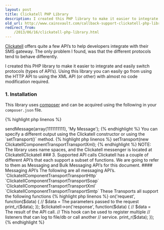 ```yaml
---
layout: post
title: Clickatell PHP Library
description: I created this PHP library to make it easier to integrate and easily switch protocols (types of API’s). Using this library you can easily go from using the HTTP API to using the XML API (or other) with almost no code modification required.
old_url: http://www.cainsvault.com/callback-support-clickatell-php-library/
redirect_from:
    /2013/06/16/clickatell-php-library.html
---
```


[Clickatell](http://www.clickatell.com) offers quite a few API’s to help developers integrate with their SMS gateway. The only problem I found, was that the different protocols tend to behave differently.

I created this PHP library to make it easier to integrate and easily switch protocols (types of API’s). Using this library you can easily go from using the HTTP API to using the XML API (or other) with almost no code modification required.

### 1. Installation

This library uses [composer](http://www.getcomposer.org/) and can be acquired using the following in your `composer.json` file.

{% highlight php linenos %}
<?php
{
    "require": {
        "arcturial/clickatell": "*"
    }
}
{% endhighlight %}

### 2. Usage

The Clickatell library allows you specify several ways to connect to Clickatell. The current ones supported are HTTP and XML. These connections are called ‘Transports’. The default transport is **HTTP**.

{% highlight php linenos %}
<?php
$clickatell = new Clickatell($username, $password, $apiID);
$clickatell->sendMessage(array(1111111111), 'My Message');
{% endhighlight %}

You can specify a different output using the Clickatell constructor or using the `setTransport()` method.

{% highlight php linenos %}
<?php
$clickatell = new Clickatell(
    $username,
    password,
    $apiID,
    Clickatell::TRANSPORT_XML
);

// OR
$clickatell = new Clickatell($username, $password, $apiID);
$clickatell->setTransport(new ClickatellComponentTransportTransportXml);
{% endhighlight %}

NOTE: The library uses name spaces, and the Clickatell messenger is located at ClickatellClickatell

### 3. Supported API calls

Clickatell has a couple of different API’s that each support a subset of functions. We are going to refer to them as Messaging and Bulk Messaging API’s for this document.

#### Messaging API’s

The following are all messaging API’s.

`ClickatellComponentTransportTransportHttp`

`ClickatellComponentTransportTransportSoap`

`ClickatellComponentTransportTransportXml`

`ClickatellComponentTransportTransportSmtp`

These Transports all support the following functions

{% highlight php linenos %}
<?php
sendMessage(array $to, string $message, $from = "", $callback = true);
getBalance();
queryMessage($apiMsgId);
routeCoverage($msisdn);
getMessageCharge($apiMsgId);
{% endhighlight %}

#### Bulk Messaging API’s

The following are bulk messaging API’s. The have only a limited number of functions and are more suited for bulk messaging. Since they aren’t processed in real time, these Transports do not return the same results as the normal messaging API’s.

`ClickatellComponentTransportTransportSMTP`

These Transports all support the following functions

{% highlight php linenos %}
<?php
sendMessage(array $to, string $message, $from = "", $callback = true);
{% endhighlight %}

### 4. Events

This library provides a couple of events to extend the ability of the API’s. Current support events are `request` and `response`.

Example:

{% highlight php linenos %}
<?php
use ClickatellClickatell;

$clickatell = new Clickatell('[username]', '[password]', [api_id], Clickatell::HTTP_API);

$clickatell->on('request', function($data) {
    // $data = The parameters passed to the request
    print_r($data);
});

$clickatell->on('response', function($data) {
    // $data = The result of the API call.

    // This hook can be used to register multiple
    // listeners that can log to file/db or call another
    // service.
    print_r($data);
});
{% endhighlight %}